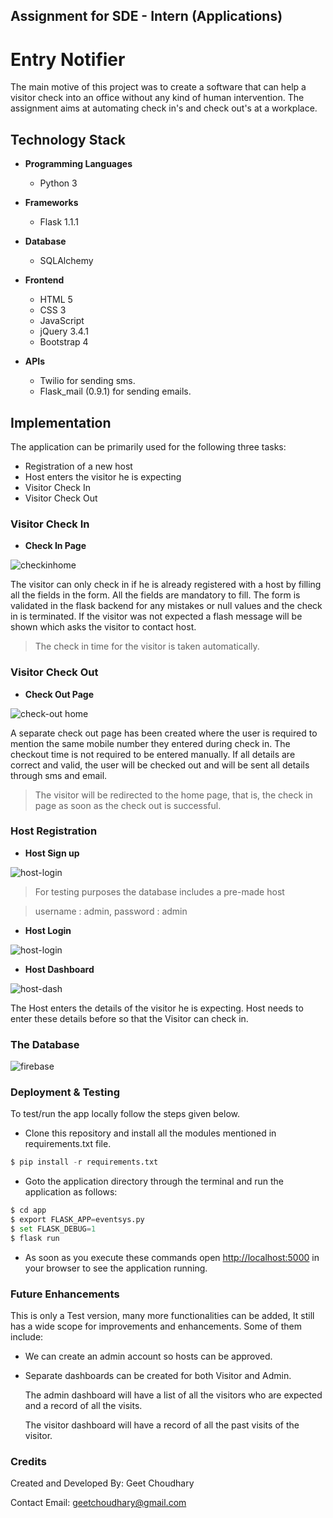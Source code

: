 ## Assignment for SDE - Intern (Applications)

# Entry Notifier

The main motive of this project was to create a software that can help a visitor check into an office without any kind of human intervention. The assignment aims
at automating check in's and check out's at a workplace.

## Technology Stack

- **Programming Languages**
    - Python 3

- **Frameworks**
    - Flask 1.1.1

- **Database**
    - SQLAlchemy

- **Frontend**
    - HTML 5
    - CSS 3
    - JavaScript
    - jQuery 3.4.1
    - Bootstrap 4

- **APIs**
    - Twilio for sending sms.
    - Flask_mail (0.9.1) for sending emails.


## Implementation

The application can be primarily used for the following three tasks:

- Registration of a new host
- Host enters the visitor he is expecting
- Visitor Check In
- Visitor Check Out

### Visitor Check In

- **Check In Page**

![checkinhome](https://drive.google.com/file/d/1E00Y3Dy4Y12WFC3QTArAiNTx0QwS-S8X/view?usp=sharing)

The visitor can only check in if he is already registered with a host by filling all the fields in the form.
 All the fields are mandatory to fill. The form is validated in the flask backend for any mistakes or null values and the check in is terminated. If the visitor was not expected
 a flash message will be shown which asks the visitor to contact host.

> The check in time for the visitor is taken automatically.

### Visitor Check Out

- **Check Out Page**

![check-out home](https://drive.google.com/file/d/1rDCTRXAE775O9aYIoxqXAH6fCiW1lLir/view?usp=sharing)

A separate check out page has been created where the user is required to mention the same mobile number they entered during check in.
 The checkout time is not required to be entered manually. If all details are correct and valid, the user will be checked out and will be sent all details through sms and email.



> The visitor will be redirected to the home page, that is, the check in page as soon as the check out is successful.

### Host Registration

- **Host Sign up**

![host-login](https://drive.google.com/drive/u/0/folders/1JOtZDW1pZdkBfe9Yhaw7AY4vXWtQpdJ1)

> For testing purposes the database includes a pre-made host

>username : admin, password : admin

- **Host Login**

![host-login](https://drive.google.com/file/d/1RxSZW5mxOYqMEe29rCcLbdawH_OvIMO9/view?usp=sharing)

- **Host Dashboard**

![host-dash](https://drive.google.com/file/d/1yn2s0Z59-I-34Qcz8CLFf4BFzCANKALD/view?usp=sharing)

The Host enters the details of the visitor he is expecting. Host needs to enter these details before so that the Visitor can check in.

### The Database

![firebase](https://drive.google.com/file/d/120dtX6norLIIl_Tw-Mlr9x6TBb1nftqQ/view?usp=sharing)

### Deployment & Testing
To test/run the app locally follow the steps given below.

- Clone this repository and install all the modules mentioned in requirements.txt file.

```python
$ pip install -r requirements.txt
```

- Goto the application directory through the terminal and run the application as follows:

```python
$ cd app
$ export FLASK_APP=eventsys.py
$ set FLASK_DEBUG=1
$ flask run
```
- As soon as you execute these commands open [http://localhost:5000](http://localhost:5000) in your browser to see the application running.

### Future Enhancements
This is only a Test version, many more functionalities can be added, It still has a wide scope for improvements and enhancements. Some of them include:

- We can create an admin account so hosts can be approved.
- Separate dashboards can be created for both Visitor and Admin.

  The admin dashboard will have a list of all the visitors who are expected and a record of all the visits.
  
  The visitor dashboard will have a record of all the past visits of the visitor.


### Credits

Created and Developed By: Geet Choudhary

Contact Email: geetchoudhary@gmail.com
